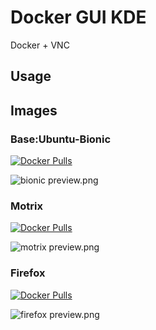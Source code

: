 # Docker GUI KDE

Docker + VNC

## Usage

## Images

### Base:Ubuntu-Bionic
[![Docker Pulls](https://img.shields.io/docker/pulls/msjpq/kde-vnc.svg)](https://hub.docker.com/r/msjpq/kde-vnc/)

![bionic preview.png](https://github.com/ms-jpq/docker-gui-kde/raw/master/preview/bionic.png)

### Motrix
[![Docker Pulls](https://img.shields.io/docker/pulls/msjpq/motrix-vnc.svg)](https://hub.docker.com/r/msjpq/motrix-vnc/)

![motrix preview.png](https://github.com/ms-jpq/docker-gui-kde/raw/master/preview/motrix.png)

### Firefox
[![Docker Pulls](https://img.shields.io/docker/pulls/msjpq/firefox-vnc.svg)](https://hub.docker.com/r/msjpq/firefox-vnc/)

![firefox preview.png](https://github.com/ms-jpq/docker-gui-kde/raw/master/preview/firefox.png)
